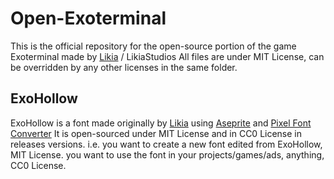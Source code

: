 # Open-Exoterminal
This is the official repository for the open-source portion of the game Exoterminal made by [Likia](https://github.com/LikiaBili) / LikiaStudios
All files are under MIT License, can be overridden by any other licenses in the same folder.

## ExoHollow
ExoHollow is a font made originally by [Likia](https://github.com/LikiaBili) using [Aseprite](https://www.aseprite.org) and [Pixel Font Converter](https://yal.cc/r/20/pixelfont/)
It is open-sourced under MIT License and in CC0 License in releases versions.
i.e.
you want to create a new font edited from ExoHollow, MIT License.
you want to use the font in your projects/games/ads, anything, CC0 License.
